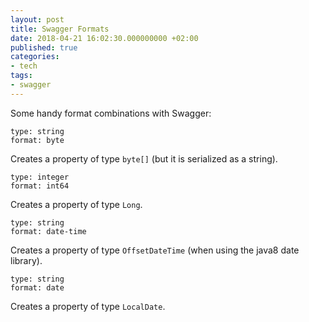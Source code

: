 ```yaml
---
layout: post
title: Swagger Formats
date: 2018-04-21 16:02:30.000000000 +02:00
published: true
categories:
- tech
tags:
- swagger
---
```


Some handy format combinations with Swagger:

    type: string
    format: byte

Creates a property of type <code>byte[]</code> (but it is serialized as a string).

    type: integer
    format: int64

Creates a property of type <code>Long</code>.

    type: string
    format: date-time

Creates a property of type <code>OffsetDateTime</code> (when using the java8 date library).

    type: string
    format: date

Creates a property of type <code>LocalDate</code>.

